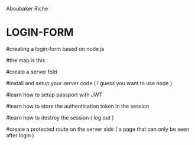 Aboubaker Riche
# LOGIN-FORM
#creating a login-form based on node js

#the map is this : 

#create a server fold

#install and setup your server code ( I guess you want to use node )

#learn how to setup passport with JWT

#learn how to store the authentication token in the session

#learn how to destroy the session ( log out )

#create a protected route on the server side ( a page that can only be seen after login )


